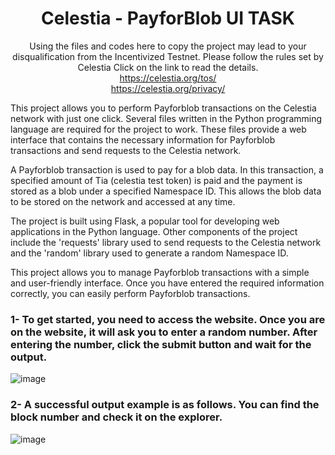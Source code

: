 <div align=center>
<h1> Celestia - PayforBlob UI TASK </h1>


Using the files and codes here to copy the project may lead to your disqualification from the Incentivized Testnet. Please follow the rules set by Celestia
Click on the link to read the details. <br>
https://celestia.org/tos/ <br>
https://celestia.org/privacy/ <br>

</div>

This project allows you to perform Payforblob transactions on the Celestia network with just one click. Several files written in the Python programming language are required for the project to work. These files provide a web interface that contains the necessary information for Payforblob transactions and send requests to the Celestia network.

A Payforblob transaction is used to pay for a blob data. In this transaction, a specified amount of Tia (celestia test token) is paid and the payment is stored as a blob under a specified Namespace ID. This allows the blob data to be stored on the network and accessed at any time.

The project is built using Flask, a popular tool for developing web applications in the Python language. Other components of the project include the 'requests' library used to send requests to the Celestia network and the 'random' library used to generate a random Namespace ID.

This project allows you to manage Payforblob transactions with a simple and user-friendly interface. Once you have entered the required information correctly, you can easily perform Payforblob transactions.

### 1- To get started, you need to access the website. Once you are on the website, it will ask you to enter a random number. After entering the number, click the submit button and wait for the output.

![image](https://user-images.githubusercontent.com/76253089/232177942-d182fa45-3370-4ca6-b52d-45ff6fd42523.png)

### 2- A successful output example is as follows. You can find the block number and check it on the explorer.

![image](https://user-images.githubusercontent.com/76253089/232177931-1a23f7b4-040b-4f2b-93de-a33b536765e5.png)
